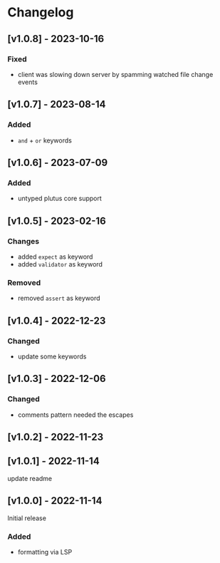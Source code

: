 # Changelog

## [v1.0.8] - 2023-10-16

### Fixed

- client was slowing down server by spamming watched file change events

## [v1.0.7] - 2023-08-14

### Added

- `and` + `or` keywords

## [v1.0.6] - 2023-07-09

### Added

- untyped plutus core support

## [v1.0.5] - 2023-02-16

### Changes

- added `expect` as keyword
- added `validator` as keyword

### Removed

- removed `assert` as keyword

## [v1.0.4] - 2022-12-23

### Changed

- update some keywords

## [v1.0.3] - 2022-12-06

### Changed

- comments pattern needed the escapes

## [v1.0.2] - 2022-11-23

## [v1.0.1] - 2022-11-14

update readme

## [v1.0.0] - 2022-11-14

Initial release

### Added

- formatting via LSP
